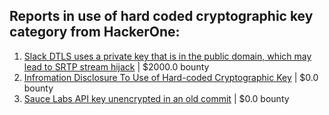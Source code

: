 ## Reports in use of hard coded cryptographic key category from HackerOne:
1. [Slack DTLS uses a private key that is in the public domain, which may lead to SRTP stream hijack](https://hackerone.com/reports/531032) | $2000.0 bounty
2. [Infromation Disclosure To Use of Hard-coded Cryptographic Key](https://hackerone.com/reports/2353237) | $0.0 bounty
3. [Sauce Labs API key unencrypted in an old commit](https://hackerone.com/reports/1302395) | $0.0 bounty